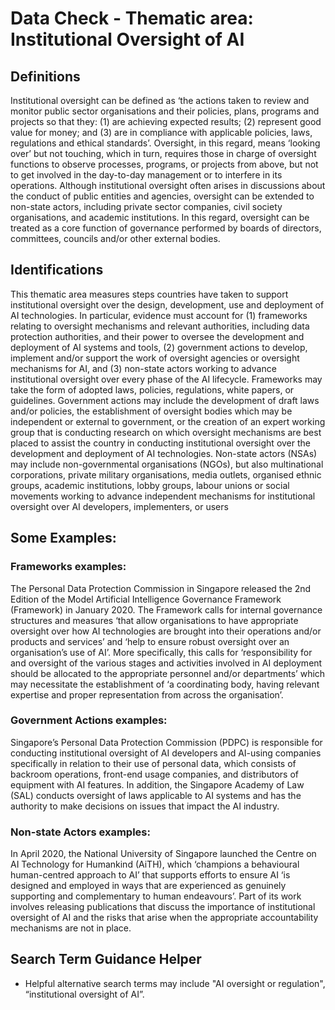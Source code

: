 
# Data Check - Thematic area: Institutional Oversight of AI


## Definitions

Institutional oversight can be defined as ‘the actions taken to review and monitor public sector organisations and their policies, plans, programs and projects so that they: (1) are achieving expected results; (2) represent good value for money; and (3) are in compliance with applicable policies, laws, regulations and ethical standards’. Oversight, in this regard, means ‘looking over’ but not touching, which in turn, requires those in charge of oversight functions to observe processes, programs, or projects from above, but not to get involved in the day-to-day management or to interfere in its operations. Although institutional oversight often arises in discussions about the conduct of public entities and agencies, oversight can be extended to non-state actors, including private sector companies, civil society organisations, and academic institutions. In this regard, oversight can be treated as a core function of governance performed by boards of directors, committees, councils and/or other external bodies.

## Identifications

This thematic area measures steps countries have taken to support institutional oversight over the design, development, use and deployment of AI technologies. In particular, evidence must account for (1) frameworks relating to oversight mechanisms and relevant authorities, including data protection authorities, and their power to oversee the development and deployment of AI systems and tools, (2) government actions to develop, implement and/or support the work of oversight agencies or oversight mechanisms for AI, and (3) non-state actors working to advance institutional oversight over every phase of the AI lifecycle. Frameworks may take the form of adopted laws, policies, regulations, white papers, or guidelines. Government actions may include the development of draft laws and/or policies, the establishment of oversight bodies which may be independent or external to government, or the creation of an expert working group that is conducting research on which oversight mechanisms are best placed to assist the country in conducting institutional oversight over the development and deployment of AI technologies. Non-state actors (NSAs) may include non-governmental organisations (NGOs), but also multinational corporations, private military organisations, media outlets, organised ethnic groups, academic institutions, lobby groups, labour unions or social movements working to advance independent mechanisms for institutional oversight over AI developers, implementers, or users


## Some Examples:

### Frameworks examples:

The Personal Data Protection Commission in Singapore released the 2nd Edition of the Model Artificial Intelligence Governance Framework (Framework) in January 2020. The Framework calls for internal governance structures and measures ‘that allow organisations to have appropriate oversight over how AI technologies are brought into their operations and/or products and services’ and ‘help to ensure robust oversight over an organisation’s use of AI’. More specifically, this calls for ‘responsibility for and oversight of the various stages and activities involved in AI deployment should be allocated to the appropriate personnel and/or departments’ which may necessitate the establishment of ‘a coordinating body, having relevant expertise and proper representation from across the organisation’.

### Government Actions examples:

Singapore’s Personal Data Protection Commission (PDPC) is responsible for conducting institutional oversight of AI developers and AI-using companies specifically in relation to their use of personal data, which consists of backroom operations, front-end usage companies, and distributors of equipment with AI features. In addition, the Singapore Academy of Law (SAL) conducts oversight of laws applicable to AI systems and has the authority to make decisions on issues that impact the AI industry.

### Non-state Actors examples:

In April 2020, the National University of Singapore launched the Centre on AI Technology for Humankind (AiTH), which ‘champions a behavioural human-centred approach to AI’ that supports efforts to ensure AI ‘is designed and employed in ways that are experienced as genuinely supporting and complementary to human endeavours’. Part of its work involves releasing publications that discuss the importance of institutional oversight of AI and the risks that arise when the appropriate accountability mechanisms are not in place.


## Search Term Guidance Helper

- Helpful alternative search terms may include "AI oversight or regulation", “institutional oversight of AI”.
